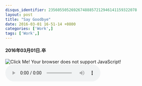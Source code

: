 ```yaml
---
disqus_identifier: 235605505269267488857212946141159322078
layout: post
title: "Say Goodbye"
date: 2016-03-01 16-51-14 +0800
categories: ['Work',]
tags: ['Work',]
---
```

#### 2016年03月01日.卒

<img id="screenshot" onclick="loadScreenshot()" alt="Click Me!" />
<script>
<!--
    function loadScreenshot() {
        var img = document.getElementById("screenshot");
        img.src = "/assets/images/screenshot_201603011651.jpg";
        img.onclick = null;
    }
//--> 
</script>
<noscript>Your browser does not support JavaScript!</noscript>

<audio controls autoplay loop>
  <source src="http://audio.xmcdn.com/group12/M08/1D/B7/wKgDW1V5DJPRIyOlACvjAZAdmlg907.m4a" type="audio/mpeg">
Your browser does not support the audio element.
</audio>
